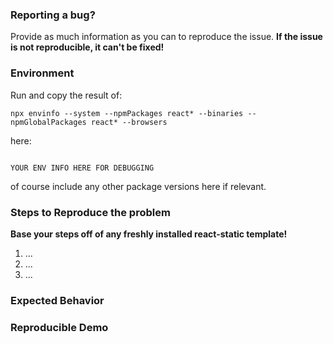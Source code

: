 <!--
ARE YOU LOOKING FOR HELP OR HAVE A QUESTION ABOUT IMPLEMENTATION?
If so, then STOP right there! We have a dedicated [Spectrum Community](https://spectrum.chat/react-static) where you can ask all the questions you want.

IF YOU OPEN AN ISSUE AS A QUESTION ABOUT IMPLEMENTATION, IT WILL BE CLOSED IMMEDIATELY AND YOU WILL BE DIRECTED TO JOIN THE [SPECTRUM COMMUNITY](https://spectrum.chat/react-static)
-->

### Reporting a bug?

  Provide as much information as you can to reproduce the issue.
  **If the issue is not reproducible, it can't be fixed!**


### Environment

Run and copy the result of:

`npx envinfo --system --npmPackages react* --binaries --npmGlobalPackages react* --browsers` 

here:

```

YOUR ENV INFO HERE FOR DEBUGGING

```

of course include any other package versions here if relevant. 

### Steps to Reproduce the problem

**Base your steps off of any freshly installed react-static template!**

1.  ...
2.  ...
3.  ...

### Expected Behavior

<!--
What would be the correct behavior?
-->

### Reproducible Demo

<!--
If possible paste a link to an example repo with instructions to reproduce the issue.
Remember, iff we cannot reproduce the issue quickly, it cannot be fixed quickly.
-->
